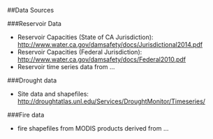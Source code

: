 ##Data Sources

###Reservoir Data

 - Reservoir Capacities (State of CA Jurisdiction): http://www.water.ca.gov/damsafety/docs/Jurisdictional2014.pdf
 - Reservoir Capacities (Federal Jurisdiction): http://www.water.ca.gov/damsafety/docs/Federal2010.pdf
 - Reservoir time series data from ... 

###Drought data
 - Site data and shapefiles: http://droughtatlas.unl.edu/Services/DroughtMonitor/Timeseries/

###Fire data
 - fire shapefiles from MODIS products derived from ...
